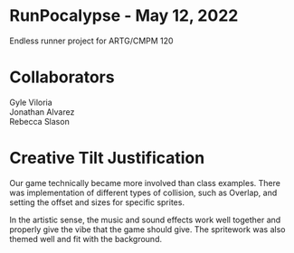 # RunPocalypse - May 12, 2022
Endless runner project for ARTG/CMPM 120


# Collaborators  
Gyle Viloria  
Jonathan Alvarez  
Rebecca Slason  

# Creative Tilt Justification  
Our game technically became more involved than class examples. There was implementation of different types of collision, such as Overlap, and setting the offset and sizes for specific sprites.

In the artistic sense, the music and sound effects work well together and properly give the vibe that the game should give. The spritework was also themed well and fit with the background.